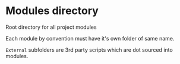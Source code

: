 
# Modules directory

Root directory for all project modules

Each module by convention must have it's own folder of same name.

`External` subfolders are 3rd party scripts which are dot sourced into modules.
